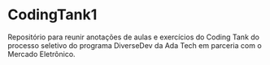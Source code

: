 # CodingTank1
Repositório para reunir anotações de aulas e exercícios do Coding Tank do processo seletivo do programa DiverseDev da Ada Tech em parceria com o Mercado Eletrônico.
